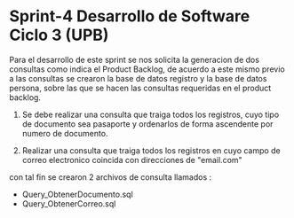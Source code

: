 # Sprint-4 Desarrollo de Software Ciclo 3 (UPB)

Para el desarrollo de este sprint se nos solicita la generacion
de dos consultas como indica el Product Backlog, de acuerdo
a este mismo previo a las consultas se crearon la base de datos 
registro y la base de datos persona, sobre las que se hacen las
consultas requeridas en el product backlog.

1. Se debe realizar una consulta que traiga todos los registros, cuyo
tipo de documento sea pasaporte y ordenarlos de forma ascendente
por numero de documento.

3. Realizar una consulta que traiga todos los registros en cuyo
campo de correo electronico coincida con direcciones de
"email.com"

con tal fin se crearon 2 archivos de consulta llamados :
 * Query_ObtenerDocumento.sql
 * Query_ObtenerCorreo.sql
